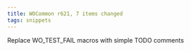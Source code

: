 ```yaml
---
title: WOCommon r621, 7 items changed
tags: snippets
---
```


Replace WO\_TEST\_FAIL macros with simple TODO comments
